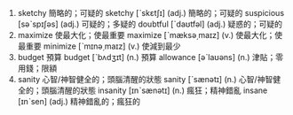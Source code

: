 1. sketchy  簡略的；可疑的
sketchy  [ˋskɛtʃɪ]  (adj.)  簡略的；可疑的
suspicious  [səˋspɪʃəs]  (adj.)  可疑的；多疑的
doubtful  [ˋdaʊtfəl]  (adj.)  疑惑的；可疑的
2. maximize  使最大化；使最重要
maximize  [ˋmæksə͵maɪz]  (v.)  使最大化；使最重要
minimize  [ˋmɪnə͵maɪz]  (v.)  使減到最少
3. budget  預算
budget  [ˋbʌdʒɪt]  (n.)  預算
allowance  [əˋlaʊəns]  (n.)  津貼；零用錢；限額
4. sanity  心智/神智健全的；頭腦清醒的狀態
sanity  [ˋsænətɪ]  (n.)  心智/神智健全的；頭腦清醒的狀態
insanity  [ɪnˋsænətɪ]  (n.)  瘋狂；精神錯亂
insane  [ɪnˋsen]  (adj.)  精神錯亂的；瘋狂的
